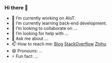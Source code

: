 ### Hi there 👋

<!--
**ifeegoo/ifeegoo** is a ✨ _special_ ✨ repository because its `README.md` (this file) appears on your GitHub profile.

Here are some ideas to get you started:
!-->

- 🔭 I’m currently working on AIoT.
- 🌱 I’m currently learning back-end development.
- 👯 I’m looking to collaborate on ...
- 🤔 I’m looking for help with ...
- 💬 Ask me about ...
- 📫 How to reach me: [Blog](https://www.ifeegoo.com) [StackOverflow](https://stackoverflow.com/users/2531888/ifeegoo) [Zhihu](https://www.zhihu.com/people/ifeegoo/)
- 😄 Pronouns: ...
- ⚡ Fun fact: ...

